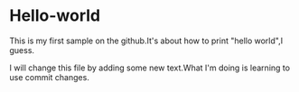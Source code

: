 # Hello-world
This is my first sample on the github.It's about how to print "hello world",I guess.

I will change this file by adding some new text.What I'm doing is learning to use commit changes.
